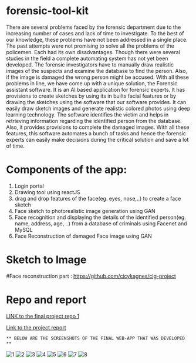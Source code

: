 # forensic-tool-kit
There are several problems faced by the forensic department due to the
increasing number of cases and lack of time to investigate. To the best of our knowledge,
these problems have not been addressed in a single place. The past attempts were not
promising to solve all the problems of the policemen. Each had its own disadvantages.
Though there were several studies in the field a complete automating system has not yet been
developed. The forensic investigators have to manually draw realistic images of the suspects
and examine the database to find the person. Also, if the image is damaged the wrong person
might be accused. With all these problems in line, we have come up with a unique solution,
the Forensic assistant software. It is an AI based application for forensic experts. It has
provisions to create sketches by using its in builts facial features or by drawing the sketches
using the software that our software provides. It can easily draw sketch images and generate
realistic colored photos using deep learning technology. The software identifies the victim
and helps in retrieving information regarding the identified person from the database. Also, it
provides provisions to complete the damaged images. With all these features, this software
automates a bunch of tasks and hence the forensic experts can easily make decisions during
the critical solution and save a lot of time.

# Components of the app:
1. Login portal
2. Drawing tool using reactJS
3. drag and drop features of the face(eg. eyes, nose,..) to create a face sketch
4. Face sketch to photorealistic image generation using GAN
5. Face recognition and displaying the details of the identified person(eg. name, address, age, ..) from a database of criminals using Facenet and MySQL
6. Face Reconstruction of damaged Face image using GAN 


# Sketch to Image

#Face reconstruction part : https://github.com/cicykagnes/clg-project 


# Repo and report
[LINK to the final project repo 1](https://gitlab.com/ANASDAVOODTK/forensic-tool-kit) 


[Link to the project report](https://github.com/cicykagnes/forensic-tool-kit/blob/main/forensic%20project%20report%20(1).pdf)
    
    ** BELOW ARE THE SCREENSHOTS OF THE FINAL WEB-APP THAT WAS DEVELOPED **
![1](https://user-images.githubusercontent.com/44546284/232210745-2b0a2e06-0b37-48a4-ad8f-080cf1602778.jpg)
![2](https://user-images.githubusercontent.com/44546284/232210770-b1fc3f80-1d04-40f6-989c-a0564367b06e.jpg)
![3](https://user-images.githubusercontent.com/44546284/232210780-1b5939b7-8cfc-45d0-9337-fd2da75b372a.jpg)
![4](https://user-images.githubusercontent.com/44546284/232210787-70723b34-b937-432f-b517-1b148d81bb14.jpg)
![5](https://user-images.githubusercontent.com/44546284/232210799-2b2557d3-5b2c-4e56-9070-e0f30c8a9c5d.jpg)
![6](https://user-images.githubusercontent.com/44546284/232210805-8097bab3-29f7-418c-87a7-76942a7dd974.jpg)
![7](https://user-images.githubusercontent.com/44546284/232210813-ae7b25f6-a70b-451f-aeb7-ca7c85848650.jpg)
![8](https://user-images.githubusercontent.com/44546284/232210818-6c7b0d95-44f4-4afc-951e-d3e93bbc2021.jpg)

